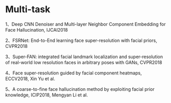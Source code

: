 # Multi-task

1、Deep CNN Denoiser and Multi-layer Neighbor Component Embedding for Face Hallucination, IJCAI2018


2、FSRNet: End-to-End learning face super-resolution with facial priors, CVPR2018


3、Super-FAN: integrated facial landmark localization and super-resolution of real-world low resolution faces in arbitrary poses with GANs, CVPR2018


4、Face super-resolution guided by facial component heatmaps, ECCV2018, Xin Yu et al. 


5、A coarse-to-fine face hallucination method by exploiting facial prior knowledge, ICIP2018, Mengyan Li et al. 

